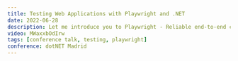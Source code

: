 ```yaml
---
title: Testing Web Applications with Playwright and .NET
date: 2022-06-28
description: Let me introduce you to Playwright - Reliable end-to-end cross browser testing for modern web apps, by Microsoft and fully open source. Playwright’s codegen generates tests for you in JavaScript, TypeScript, Dot Net, Java or Python. Now you really have no excuses. It\’s time to play your tests wright.
video: MWaxxbOdIrw
tags: [conference talk, testing, playwright]
conference: dotNET Madrid
---
```

